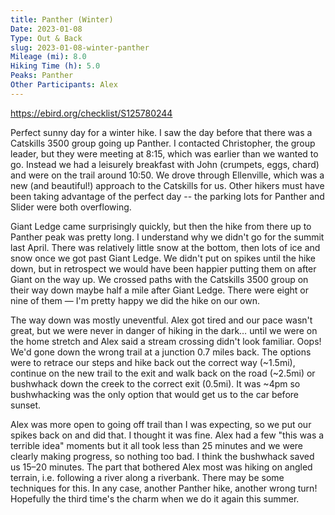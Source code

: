 ```yaml
---
title: Panther (Winter)
Date: 2023-01-08
Type: Out & Back
slug: 2023-01-08-winter-panther
Mileage (mi): 8.0
Hiking Time (h): 5.0
Peaks: Panther
Other Participants: Alex
---
```


https://ebird.org/checklist/S125780244

Perfect sunny day for a winter hike. I saw the day before that there was a Catskills 3500 group going up Panther. I contacted Christopher, the group leader, but they were meeting at 8:15, which was earlier than we wanted to go. Instead we had a leisurely breakfast with John (crumpets, eggs, chard) and were on the trail around 10:50. We drove through Ellenville, which was a new (and beautiful!) approach to the Catskills for us. Other hikers must have been taking advantage of the perfect day -- the parking lots for Panther and Slider were both overflowing.

Giant Ledge came surprisingly quickly, but then the hike from there up to Panther peak was pretty long. I understand why we didn't go for the summit last April. There was relatively little snow at the bottom, then lots of ice and snow once we got past Giant Ledge. We didn't put on spikes until the hike down, but in retrospect we would have been happier putting them on after Giant on the way up. We crossed paths with the Catskills 3500 group on their way down maybe half a mile after Giant Ledge. There were eight or nine of them — I'm pretty happy we did the hike on our own.

The way down was mostly uneventful. Alex got tired and our pace wasn't great, but we were never in danger of hiking in the dark… until we were on the home stretch and Alex said a stream crossing didn't look familiar. Oops! We'd gone down the wrong trail at a junction 0.7 miles back. The options were to retrace our steps and hike back out the correct way (~1.5mi), continue on the new trail to the exit and walk back on the road (~2.5mi) or bushwhack down the creek to the correct exit (0.5mi). It was ~4pm so bushwhacking was the only option that would get us to the car before sunset.

Alex was more open to going off trail than I was expecting, so we put our spikes back on and did that. I thought it was fine. Alex had a few "this was a terrible idea" moments but it all took less than 25 minutes and we were clearly making progress, so nothing too bad. I think the bushwhack saved us 15–20 minutes. The part that bothered Alex most was hiking on angled terrain, i.e. following a river along a riverbank. There may be some techniques for this. In any case, another Panther hike, another wrong turn! Hopefully the third time's the charm when we do it again this summer.
